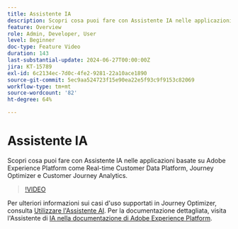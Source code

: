 ```yaml
---
title: Assistente IA
description: Scopri cosa puoi fare con Assistente IA nelle applicazioni basate su Adobe Experience Platform come Real-time Customer Data Platform, Journey Optimizer e Customer Journey Analytics.
feature: Overview
role: Admin, Developer, User
level: Beginner
doc-type: Feature Video
duration: 143
last-substantial-update: 2024-06-27T00:00:00Z
jira: KT-15789
exl-id: 6c2134ec-7d0c-4fe2-9281-22a10ace1890
source-git-commit: 5ec9aa524723f15e90ea22e5f93c9f9153c82069
workflow-type: tm+mt
source-wordcount: '82'
ht-degree: 64%

---
```


# Assistente IA

Scopri cosa puoi fare con Assistente IA nelle applicazioni basate su Adobe Experience Platform come Real-time Customer Data Platform, Journey Optimizer e Customer Journey Analytics.

>[!VIDEO](https://video.tv.adobe.com/v/3429845/?learn=on)

Per ulteriori informazioni sui casi d&#39;uso supportati in Journey Optimizer, consulta [Utilizzare l&#39;Assistente AI](https://experienceleague.adobe.com/it/docs/journey-optimizer/using/get-started/ai-assistant). Per la documentazione dettagliata, visita l&#39;Assistente di [IA nella documentazione di Adobe Experience Platform](https://experienceleague.adobe.com/it/docs/experience-platform/ai-assistant/home).

